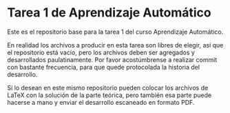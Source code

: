 # Tarea 1 de Aprendizaje Automático

Este es el repositorio base para la tarea 1 del curso Aprendizaje Automático.

En realidad los archivos a producir en esta tarea son libres de elegir, así que el repositorio está vacío, pero los archivos deben ser agregados y desarrollados paulatinamente.  Por favor acostúmbrense a realizar commit con bastante frecuencia, para que quede protocolada la historia del desarrollo.

Si lo desean en este mismo repositorio pueden colocar los archivos de LaTeX con la solución de la parte teórica, pero también esa parte puede hacerse a mano y enviar el desarrollo escaneado en formato PDF.
